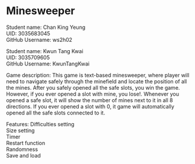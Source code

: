 # Minesweeper

Student name: Chan King Yeung     
UID: 3035683045     
GitHub Username: ws2h02     

Student name: Kwun Tang Kwai     
UID: 3035709605     
GitHub Username: KwunTangKwai     

Game description:
This game is text-based minesweeper, where player will need to navigate safely through the minefield and locate the position of all the mines. After you safely opened all the safe slots, you win the game. However, if you ever opened a slot with mine, you lose!. 
Whenever you opened a safe slot, it will show the number of mines next to it in all 8 directions. If you ever opened a slot with 0, it game will automatically opened all the safe slots connected to it.

Features:
Difficulties setting        
Size setting        
Timer       
Restart function        
Randomness        
Save and load       
